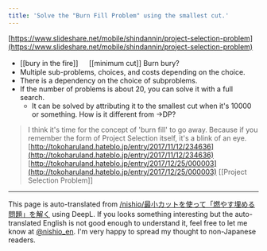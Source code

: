 ```yaml
---
title: 'Solve the "Burn Fill Problem" using the smallest cut.'
---
```


[https://www.slideshare.net/mobile/shindannin/project-selection-problem](https://www.slideshare.net/mobile/shindannin/project-selection-problem)
- [[bury in the fire]] 　 [[minimum cut]]
Burn bury?
- Multiple sub-problems, choices, and costs depending on the choice.
- There is a dependency on the choice of subproblems.
- If the number of problems is about 20, you can solve it with a full search.
    - It can be solved by attributing it to the smallest cut when it's 10000 or something.
How is it different from →DP?

> I think it's time for the concept of 'burn fill' to go away. Because if you remember the form of Project Selection itself, it's a blink of an eye.
[http://tokoharuland.hateblo.jp/entry/2017/11/12/234636](http://tokoharuland.hateblo.jp/entry/2017/11/12/234636)
[http://tokoharuland.hateblo.jp/entry/2017/12/25/000003](http://tokoharuland.hateblo.jp/entry/2017/12/25/000003)
[[Project Selection Problem]]

---
This page is auto-translated from [/nishio/最小カットを使って「燃やす埋める問題」を解く](https://scrapbox.io/nishio/最小カットを使って「燃やす埋める問題」を解く) using DeepL. If you looks something interesting but the auto-translated English is not good enough to understand it, feel free to let me know at [@nishio_en](https://twitter.com/nishio_en). I'm very happy to spread my thought to non-Japanese readers.